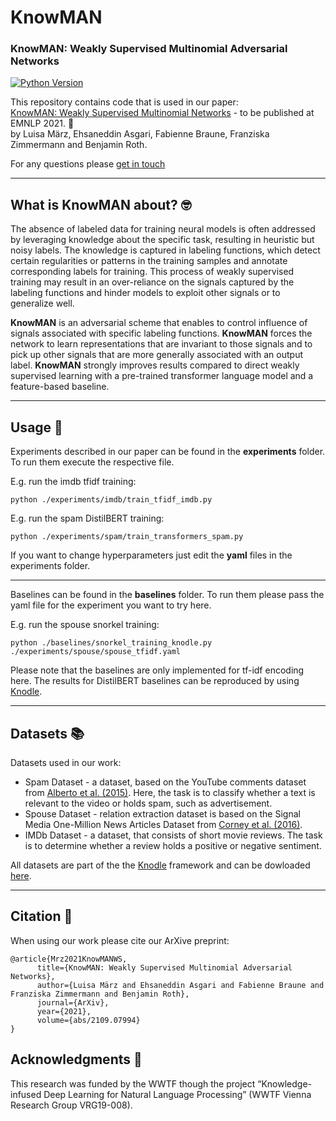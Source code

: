 # KnowMAN
### KnowMAN: Weakly Supervised Multinomial Adversarial Networks
[![Python Version](https://img.shields.io/badge/python-3.7-yellow.svg)](https://www.python.org/downloads/release/python-360/)

This repository contains code that is used in our paper: </br>
[KnowMAN: Weakly Supervised Multinomial Networks](https://arxiv.org/abs/2109.07994) - to be published at EMNLP 2021. 🎉  </br>
by Luisa März, Ehsaneddin Asgari, Fabienne Braune, Franziska Zimmermann and Benjamin Roth.


For any questions please [get in touch](luisa.maerz@volkswagen.de)

---
## What is KnowMAN about?  🤓 

The absence of labeled data for training neural
models is often addressed by leveraging
knowledge about the specific task, resulting
in heuristic but noisy labels. The knowledge
is captured in labeling functions, which detect
certain regularities or patterns in the training
samples and annotate corresponding labels for
training. This process of weakly supervised
training may result in an over-reliance on the
signals captured by the labeling functions and
hinder models to exploit other signals or to
generalize well. 

**KnowMAN** is an
adversarial scheme that enables to control influence
of signals associated with specific labeling
functions. **KnowMAN** forces the network
to learn representations that are invariant
to those signals and to pick up other signals
that are more generally associated with an
output label. **KnowMAN** strongly improves
results compared to direct weakly supervised
learning with a pre-trained transformer language
model and a feature-based baseline.

---

## Usage 🚀 


Experiments described in our paper can be found in the **experiments** folder. 
To run them execute the respective file. 


E.g. run the imdb tfidf training:
```
python ./experiments/imdb/train_tfidf_imdb.py
``` 


E.g. run the spam DistilBERT training:

```
python ./experiments/spam/train_transformers_spam.py
```


If you want to change hyperparameters just edit the **yaml** files in the experiments folder. 

---

Baselines can be found in the **baselines** folder. To run them please pass the yaml file for the experiment you want to try here. 

E.g. run the spouse snorkel training:
```
python ./baselines/snorkel_training_knodle.py ./experiments/spouse/spouse_tfidf.yaml
```


Please note that the baselines are only implemented for tf-idf encoding here. The results for DistilBERT baselines can be reproduced by using [Knodle](https://github.com/knodle/knodle).

---
## Datasets 📚 

Datasets used in our work:

- Spam Dataset - a dataset, based on the YouTube comments dataset from [Alberto et al. (2015)](https://www.researchgate.net/publication/300414679_TubeSpam_Comment_Spam_Filtering_on_YouTube). Here, the task is to classify whether a text is relevant to the video or holds spam, such as advertisement.
- Spouse Dataset - relation extraction dataset is based on the Signal Media One-Million News Articles Dataset from [Corney et al. (2016)](http://ceur-ws.org/Vol-1568/paper8.pdf). 
- IMDb Dataset - a dataset, that consists of short movie reviews. The task is to determine whether a review holds a positive or negative sentiment. 

All datasets are part of the the [Knodle](https://github.com/knodle/knodle) framework and can be dowloaded [here](https://knodle.cc/minio/knodle/).




---
## Citation 📑 

When using our work please cite our ArXive preprint:

```
@article{Mrz2021KnowMANWS,
      title={KnowMAN: Weakly Supervised Multinomial Adversarial Networks},
      author={Luisa März and Ehsaneddin Asgari and Fabienne Braune and Franziska Zimmermann and Benjamin Roth}, 
      journal={ArXiv}, 
      year={2021}, 
      volume={abs/2109.07994} 
}
```

## Acknowledgments 💎 

This research was funded by the WWTF though the project “Knowledge-infused Deep Learning for Natural Language Processing” (WWTF Vienna Research Group VRG19-008).

